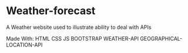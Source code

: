 # Weather-forecast
A Weather website used to illustrate ability to deal with APIs

Made With:
HTML
CSS
JS
BOOTSTRAP
WEATHER-API
GEOGRAPHICAL-LOCATION-API
